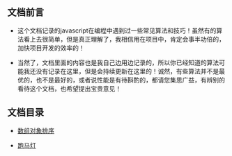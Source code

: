 ## 文档前言

* 这个文档记录的javascript在编程中遇到过一些常见算法和技巧！虽然有的算法看上去很简单，但是真正理解了，我相信用在项目中，肯定会事半功倍的，加快项目开发的效率的！

* 当然了，文档里面的内容也是我自己边用边记录的，所以你已经知道的算法可能我还没有记录在这里，但是会持续更新在这里的！诚然，有些算法并不是最优的，也不是最好的，或者说性能是有待斟酌的，都请您集思广益，有辨别的看待这个文档，也希望提出宝贵意见！

## 文档目录

* [数组对象排序](https://github.com/woai30231/jsCommonArithmetic/tree/master/project1)

* [跑马灯]()